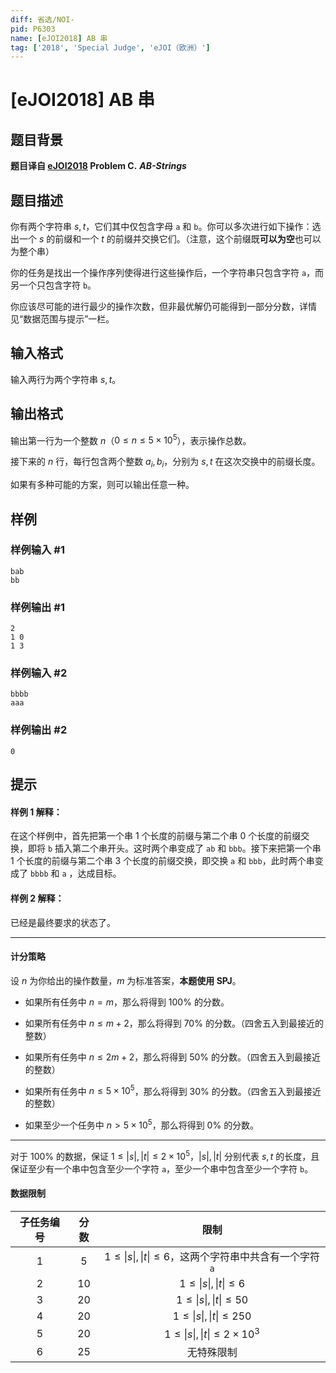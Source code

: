 ```yaml
---
diff: 省选/NOI-
pid: P6303
name: [eJOI2018] AB 串
tag: ['2018', 'Special Judge', 'eJOI（欧洲）']
---
```

# [eJOI2018] AB 串
## 题目背景

**题目译自 [eJOI2018](http://ejoi2018.org/) Problem C.** ***AB-Strings***
## 题目描述

你有两个字符串 $s,t$，它们其中仅包含字母 `a` 和 `b`。你可以多次进行如下操作：选出一个 $s$ 的前缀和一个 $t$ 的前缀并交换它们。（注意，这个前缀既**可以为空**也可以为整个串）

你的任务是找出一个操作序列使得进行这些操作后，一个字符串只包含字符 `a`，而另一个只包含字符 `b`。

你应该尽可能的进行最少的操作次数，但非最优解仍可能得到一部分分数，详情见“数据范围与提示”一栏。
## 输入格式

输入两行为两个字符串 $s,t$。
## 输出格式

输出第一行为一个整数 $n$（$0\leq n\leq 5\times 10^5$），表示操作总数。

接下来的 $n$ 行，每行包含两个整数 $a_i,b_i$，分别为 $s,t$ 在这次交换中的前缀长度。

如果有多种可能的方案，则可以输出任意一种。
## 样例

### 样例输入 #1
```
bab
bb
```
### 样例输出 #1
```
2
1 0
1 3
```
### 样例输入 #2
```
bbbb
aaa
```
### 样例输出 #2
```
0
```
## 提示

#### 样例 $1$ 解释：
在这个样例中，首先把第一个串 $1$ 个长度的前缀与第二个串 $0$ 个长度的前缀交换，即将 `b` 插入第二个串开头。这时两个串变成了 `ab` 和 `bbb`。接下来把第一个串 $1$ 个长度的前缀与第二个串 $3$ 个长度的前缀交换，即交换 `a` 和 `bbb`，此时两个串变成了 `bbbb` 和 `a` ，达成目标。

#### 样例 $2$ 解释：

已经是最终要求的状态了。

------

#### 计分策略

设 $n$ 为你给出的操作数量，$m$ 为标准答案，**本题使用 SPJ**。

- 如果所有任务中 $n=m$，那么将得到 $100\%$ 的分数。

- 如果所有任务中 $n\leq m+2$，那么将得到 $70\%$ 的分数。（四舍五入到最接近的整数）

- 如果所有任务中 $n\leq 2m+2$，那么将得到 $50\%$ 的分数。（四舍五入到最接近的整数）

- 如果所有任务中 $n\leq 5\times 10^5$，那么将得到 $30\%$ 的分数。（四舍五入到最接近的整数）

- 如果至少一个任务中 $n > 5\times 10^5$，那么将得到 $0\%$ 的分数。

----



对于 $100\%$ 的数据，保证 $1\leq \lvert s\rvert,\lvert t\rvert \leq 2\times 10^5$，$\lvert s\rvert,\lvert t\rvert$ 分别代表 $s,t$ 的长度，且保证至少有一个串中包含至少一个字符 `a`，至少一个串中包含至少一个字符 `b`。

#### 数据限制

|子任务编号|分数|限制|
|:-:|:-:|:-:|
|$1$|$5$| $1\leq \lvert s\rvert,\lvert t\rvert \leq 6$，这两个字符串中共含有一个字符 `a`|
|$2$|$10$| $1\leq \lvert s\rvert,\lvert t\rvert \leq 6$ |
|$3$|$20$| $1\leq \lvert s\rvert,\lvert t\rvert \leq 50$ |
|$4$|$20$| $1\leq \lvert s\rvert,\lvert t\rvert \leq 250$ |
|$5$|$20$| $1\leq \lvert s\rvert,\lvert t\rvert \leq 2\times 10^3$ |
|$6$|$25$|无特殊限制|
